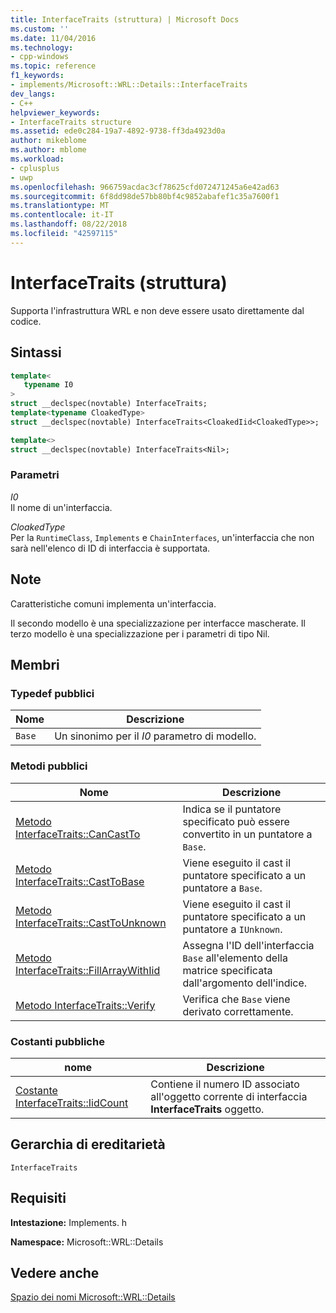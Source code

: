 ```yaml
---
title: InterfaceTraits (struttura) | Microsoft Docs
ms.custom: ''
ms.date: 11/04/2016
ms.technology:
- cpp-windows
ms.topic: reference
f1_keywords:
- implements/Microsoft::WRL::Details::InterfaceTraits
dev_langs:
- C++
helpviewer_keywords:
- InterfaceTraits structure
ms.assetid: ede0c284-19a7-4892-9738-ff3da4923d0a
author: mikeblome
ms.author: mblome
ms.workload:
- cplusplus
- uwp
ms.openlocfilehash: 966759acdac3cf78625cfd072471245a6e42ad63
ms.sourcegitcommit: 6f8dd98de57bb80bf4c9852abafef1c35a7600f1
ms.translationtype: MT
ms.contentlocale: it-IT
ms.lasthandoff: 08/22/2018
ms.locfileid: "42597115"
---
```

# <a name="interfacetraits-structure"></a>InterfaceTraits (struttura)

Supporta l'infrastruttura WRL e non deve essere usato direttamente dal codice.

## <a name="syntax"></a>Sintassi

```cpp
template<
   typename I0
>
struct __declspec(novtable) InterfaceTraits;
template<typename CloakedType>
struct __declspec(novtable) InterfaceTraits<CloakedIid<CloakedType>>;

template<>
struct __declspec(novtable) InterfaceTraits<Nil>;
```

### <a name="parameters"></a>Parametri

*I0*  
Il nome di un'interfaccia.

*CloakedType*  
Per la `RuntimeClass`, `Implements` e `ChainInterfaces`, un'interfaccia che non sarà nell'elenco di ID di interfaccia è supportata.

## <a name="remarks"></a>Note

Caratteristiche comuni implementa un'interfaccia.

Il secondo modello è una specializzazione per interfacce mascherate. Il terzo modello è una specializzazione per i parametri di tipo Nil.

## <a name="members"></a>Membri

### <a name="public-typedefs"></a>Typedef pubblici

|Nome|Descrizione|
|----------|-----------------|
|`Base`|Un sinonimo per il *I0* parametro di modello.|

### <a name="public-methods"></a>Metodi pubblici

|Nome|Descrizione|
|----------|-----------------|
|[Metodo InterfaceTraits::CanCastTo](../windows/interfacetraits-cancastto-method.md)|Indica se il puntatore specificato può essere convertito in un puntatore a `Base`.|
|[Metodo InterfaceTraits::CastToBase](../windows/interfacetraits-casttobase-method.md)|Viene eseguito il cast il puntatore specificato a un puntatore a `Base`.|
|[Metodo InterfaceTraits::CastToUnknown](../windows/interfacetraits-casttounknown-method.md)|Viene eseguito il cast il puntatore specificato a un puntatore a `IUnknown`.|
|[Metodo InterfaceTraits::FillArrayWithIid](../windows/interfacetraits-fillarraywithiid-method.md)|Assegna l'ID dell'interfaccia `Base` all'elemento della matrice specificata dall'argomento dell'indice.|
|[Metodo InterfaceTraits::Verify](../windows/interfacetraits-verify-method.md)|Verifica che `Base` viene derivato correttamente.|

### <a name="public-constants"></a>Costanti pubbliche

|nome|Descrizione|
|----------|-----------------|
|[Costante InterfaceTraits::IidCount](../windows/interfacetraits-iidcount-constant.md)|Contiene il numero ID associato all'oggetto corrente di interfaccia **InterfaceTraits** oggetto.|

## <a name="inheritance-hierarchy"></a>Gerarchia di ereditarietà

`InterfaceTraits`

## <a name="requirements"></a>Requisiti

**Intestazione:** Implements. h

**Namespace:** Microsoft::WRL::Details

## <a name="see-also"></a>Vedere anche

[Spazio dei nomi Microsoft::WRL::Details](../windows/microsoft-wrl-details-namespace.md)